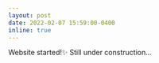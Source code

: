 ```yaml
---
layout: post
date: 2022-02-07 15:59:00-0400
inline: true
---
```


Website started!:sparkles: Still under construction...

